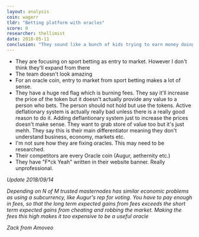 ```yaml
---
layout: analysis
coin: wagerr
tldr: "Betting platform with oracles"
score: 0
researcher: thellimist
date: 2018-05-11
conclusion: "They sound like a bunch of kids trying to earn money doing ICOs"
---
```


- They are focusing on sport betting as entry to market. However I don't think they'll expand from there
- The team doesn't look amazing
- For an oracle coin, entry to market from sport betting makes a lot of sense.
- They have a huge red flag which is burning fees. They say it'll increase the price of the token but it doesn't actually provide any value to a person who bets. The person should not hold but use the tokens. Active deflationary system is actually really bad unless there is a really good reason to do it. Adding deflantionary system just to increase the prices doesn't make sense. They want to grab store of value too but it's just mehh. They say this is their main differentiator meaning they don't understand business, economy, markets etc.
- I'm not sure how they are fixing oracles. This may need to be researched.
- Their competitors are every Oracle coin (Augur, aethernity etc.)
- They have "F*ck Yeah" written in their website banner. Really unprofessional.

*Update 2018/09/14*

*Depending on N of M trusted masternodes has similar economic problems as using a subcurrency, like Augur's rep for voting.
You have to pay enough in fees, so that the long term expected gains from fees exceeds the short term expected gains from cheating and robbing the market. Making the fees this high makes it too expensive to be a useful oracle*

*Zack from Amoveo*
